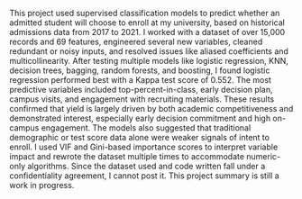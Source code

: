 This project used supervised classification models to predict whether an admitted student will choose to enroll at my university, based on historical admissions data from 2017 to 2021. I worked with a dataset of over 15,000 records and 69 features, engineered several new variables, cleaned redundant or noisy inputs, and resolved issues like aliased coefficients and multicollinearity. After testing multiple models like logistic regression, KNN, decision trees, bagging, random forests, and boosting, I found logistic regression performed best with a Kappa test score of 0.552. The most predictive variables included top-percent-in-class, early decision plan, campus visits, and engagement with recruiting materials. These results confirmed that yield is largely driven by both academic competitiveness and demonstrated interest, especially early decision commitment and high on-campus engagement. The models also suggested that traditional demographic or test score data alone were weaker signals of intent to enroll. I used VIF and Gini-based importance scores to interpret variable impact and rewrote the dataset multiple times to accommodate numeric-only algorithms. Since the dataset used and code written fall under a confidentiality agreement, I cannot post it. This project summary is still a work in progress.